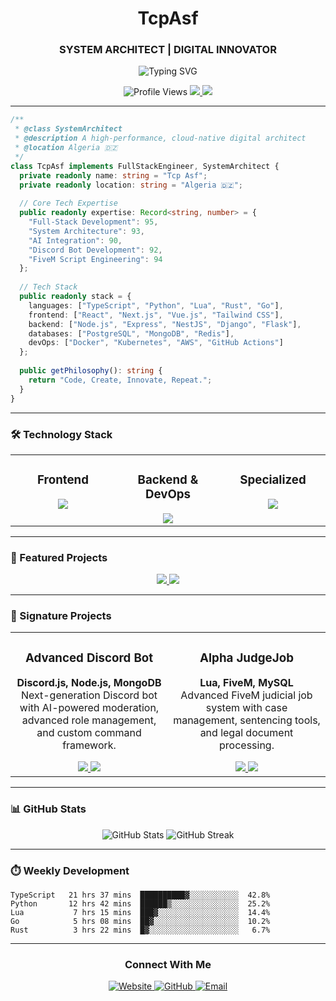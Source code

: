 <div align="center">
  
  <!-- HEADER -->
  <h1>TcpAsf</h1>
  <h3>SYSTEM ARCHITECT | DIGITAL INNOVATOR</h3>

  <!-- ROLE DESCRIPTION -->
  <p>
    <img src="https://readme-typing-svg.herokuapp.com?font=Fira+Code&size=22&duration=3000&pause=1000&color=00C4B4&center=true&vCenter=true&width=500&lines=Full-Stack+Engineer+%7C+System+Architect;Building+Resilient+Digital+Ecosystems;Algeria+%F0%9F%87%A9%F0%9F%87%BF+%E2%86%92+Global+Impact" alt="Typing SVG" />
  </p>
  
  <!-- METRICS -->
  <p>
    <img src="https://komarev.com/ghpvc/?username=TcpAsf&style=flat-square&color=00C4B4" alt="Profile Views"/>
    <a href="https://tcpasf.thteam.me">
      <img src="https://img.shields.io/badge/Portfolio-%F0%9F%9A%80-00C4B4?style=flat-square"/>
    </a>
    <a href="mailto:tcpasf@thteam.me">
      <img src="https://img.shields.io/badge/Email-%F0%9F%93%A7-FF5733?style=flat-square"/>
    </a>
  </p>
</div>

---

<!-- ABOUT ME -->
```typescript
/** 
 * @class SystemArchitect
 * @description A high-performance, cloud-native digital architect
 * @location Algeria 🇩🇿
 */
class TcpAsf implements FullStackEngineer, SystemArchitect {
  private readonly name: string = "Tcp Asf";
  private readonly location: string = "Algeria 🇩🇿";
  
  // Core Tech Expertise
  public readonly expertise: Record<string, number> = {
    "Full-Stack Development": 95,
    "System Architecture": 93,
    "AI Integration": 90,
    "Discord Bot Development": 92,
    "FiveM Script Engineering": 94
  };
  
  // Tech Stack
  public readonly stack = {
    languages: ["TypeScript", "Python", "Lua", "Rust", "Go"],
    frontend: ["React", "Next.js", "Vue.js", "Tailwind CSS"],
    backend: ["Node.js", "Express", "NestJS", "Django", "Flask"],
    databases: ["PostgreSQL", "MongoDB", "Redis"],
    devOps: ["Docker", "Kubernetes", "AWS", "GitHub Actions"]
  };
  
  public getPhilosophy(): string {
    return "Code, Create, Innovate, Repeat.";
  }
}
```

---

<!-- SKILLS -->
### 🛠️ Technology Stack

<table>
  <tr>
    <td valign="top" width="33%">
      <h3 align="center">Frontend</h3>
      <div align="center">  
        <img src="https://skillicons.dev/icons?i=ts,react,vue,nextjs,tailwind" />
      </div>
    </td>
    <td valign="top" width="33%">
      <h3 align="center">Backend & DevOps</h3>
      <div align="center">  
        <img src="https://skillicons.dev/icons?i=nodejs,python,go,docker,kubernetes" />
      </div>
    </td>
    <td valign="top" width="33%">
      <h3 align="center">Specialized</h3>
      <div align="center">  
        <img src="https://skillicons.dev/icons?i=mongodb,redis,graphql,lua,postgres" />
      </div>
    </td>
  </tr>
</table>

---

<!-- FEATURED PROJECTS -->
### 🚀 Featured Projects

<div align="center">
  <a href="https://github.com/TcpAsf/NebulaSync">
    <img src="https://github-readme-stats.vercel.app/api/pin/?username=TcpAsf&repo=NebulaSync&theme=radical&hide_border=true" />
  </a>
  <a href="https://github.com/TcpAsf/AstraBot">
    <img src="https://github-readme-stats.vercel.app/api/pin/?username=TcpAsf&repo=AstraBot&theme=radical&hide_border=true" />
  </a>
</div>

---

<!-- PROJECT DETAILS -->
### 🌟 Signature Projects

<table>
  <tr>
    <td width="50%" valign="top">
      <h3 align="center">Advanced Discord Bot</h3>
      <p align="center">
        <strong>Discord.js, Node.js, MongoDB</strong><br>
        Next-generation Discord bot with AI-powered moderation, advanced role management, and custom command framework.
      </p>
      <div align="center">
        <a href="https://github.com/tcpasf/Advanced-Discord-Bot-by-AlphaDev">
          <img src="https://img.shields.io/badge/Code-%23181717.svg?style=flat-square&logo=github&logoColor=white"/>
        </a>
        <a href="https://discord-bot.tcpasf.dev">
          <img src="https://img.shields.io/badge/Live-00C4B4?style=flat-square&logo=vercel&logoColor=white"/>
        </a>
      </div>
    </td>
    <td width="50%" valign="top">
      <h3 align="center">Alpha JudgeJob</h3>
      <p align="center">
        <strong>Lua, FiveM, MySQL</strong><br>
        Advanced FiveM judicial job system with case management, sentencing tools, and legal document processing.
      </p>
      <div align="center">
        <a href="https://github.com/tcpasf/alpha-judgejob">
          <img src="https://img.shields.io/badge/Code-%23181717.svg?style=flat-square&logo=github&logoColor=white"/>
        </a>
        <a href="https://judgejob.tcpasf.dev">
          <img src="https://img.shields.io/badge/Live-00C4B4?style=flat-square&logo=vercel&logoColor=white"/>
        </a>
      </div>
    </td>
  </tr>
</table>

---

<!-- STATS -->
### 📊 GitHub Stats

<div align="center">
  <img src="https://github-readme-stats.vercel.app/api?username=TcpAsf&show_icons=true&count_private=true&theme=radical&hide_border=true&hide=issues&rank_icon=github" alt="GitHub Stats" />
  <img src="https://github-readme-streak-stats.herokuapp.com/?user=TcpAsf&theme=radical&hide_border=true" alt="GitHub Streak" />
</div>

---

<!-- WEEKLY DEV STATS -->
### ⏱️ Weekly Development

```text
TypeScript   21 hrs 37 mins  ██████████▓░░░░░░░░░░░  42.8%
Python       12 hrs 42 mins  ██████▒░░░░░░░░░░░░░░░  25.2%
Lua           7 hrs 15 mins  ███▓░░░░░░░░░░░░░░░░░░  14.4%
Go            5 hrs 08 mins  ██▓░░░░░░░░░░░░░░░░░░░  10.2%
Rust          3 hrs 22 mins  █▓░░░░░░░░░░░░░░░░░░░░   6.7%
```

---

<!-- CONNECT WITH ME -->
<div align="center">
  <h3>Connect With Me</h3>
  
  <a href="https://tcpasf.thteam.me">
    <img src="https://img.shields.io/badge/Website-00C4B4?style=for-the-badge&logo=Google-Chrome&logoColor=white" alt="Website"/>
  </a>
  <a href="https://github.com/TcpAsf">
    <img src="https://img.shields.io/badge/GitHub-181717?style=for-the-badge&logo=github&logoColor=white" alt="GitHub"/>
  </a>
  <a href="mailto:tcpasf@thteam.me">
    <img src="https://img.shields.io/badge/Email-FF5733?style=for-the-badge&logo=gmail&logoColor=white" alt="Email"/>
  </a>
</div>
